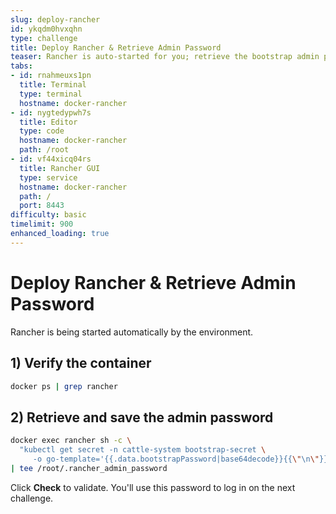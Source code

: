 ```yaml
---
slug: deploy-rancher
id: ykqdm0hvxqhn
type: challenge
title: Deploy Rancher & Retrieve Admin Password
teaser: Rancher is auto-started for you; retrieve the bootstrap admin password.
tabs:
- id: rnahmeuxs1pn
  title: Terminal
  type: terminal
  hostname: docker-rancher
- id: nygtedypwh7s
  title: Editor
  type: code
  hostname: docker-rancher
  path: /root
- id: vf44xicq04rs
  title: Rancher GUI
  type: service
  hostname: docker-rancher
  path: /
  port: 8443
difficulty: basic
timelimit: 900
enhanced_loading: true
---
```


# Deploy Rancher & Retrieve Admin Password

Rancher is being started automatically by the environment.

## 1) Verify the container
```bash
docker ps | grep rancher
```

## 2) Retrieve and save the admin password
```bash
docker exec rancher sh -c \
  "kubectl get secret -n cattle-system bootstrap-secret \
     -o go-template='{{.data.bootstrapPassword|base64decode}}{{\"\n\"}}'" \
| tee /root/.rancher_admin_password
```

Click **Check** to validate. You'll use this password to log in on the next challenge.